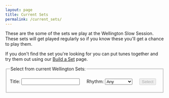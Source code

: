 ```yaml
---
layout: page
title: Current Sets
permalink: /current_sets/
---
```


These are the some of the sets we play at the Wellington Slow Session. These sets will get played regularly so if you know these you'll get a chance to play them.

If you don't find the set you're looking for you can put tunes together and try them out using our <a href="/build_a_set/">Build a Set</a> page.

<div id="audioPlayer"></div>

<fieldset>
    <legend>Select from current Wellington Sets:</legend>    
    <form id="wellington" method="get">
        <br />
        <span title="Filter the Sets Archive for sets by title or by type such as 'reel', 'jig', 'polka'.">        
        Title:
        <input type="text" id="title-box" name="title" value='' onkeydown="enable_button()">
        &emsp;
        Rhythm:
        <select id="rhythm-box" name="rhythm"  onChange="enable_button()">
            <option value="">Any</option>
            <option value="reel">Reel</option>
            <option value="jig">Jig</option>
            <option value="slip jig">Slip Jig</option>
            <option value="polka">Polka</option>
            <option value="hornpipe">Hornpipe</option>
            <option value="slide">Slide</option>
            <option value="waltz">Waltz</option>
            <option value="barndance">Barndance</option>
            <option value="planxty">Planxty</option>
            <option value="mazurka">Mazurka</option>
        </select>
        </span>    
        &emsp;
        <span title="Run the filter with the default settings to see the whole list">
        <input class="filterButton filterDisabled" id="submit_button" type="submit" name="submit" value="Select" disabled>
        </span>      
    </form>
    <p></p>
    <div id="sets-count"></div>
</fieldset>

<br />
<div id="sets-table"></div>
<div id="abc-textareas"></div>

<script>
    window.store = {
      {% assign setID = 100 %}
      {% for set in site.sets %}
          "{{ setID }}": {
              "title": "{{ set.title | xml_escape }}",
              "setID": "{{ setID }}",
              "rhythm": "{{ set.rhythm | xml_escape }}",
              "location": "{{ set.location | xml_escape }}",
              "url": "{{ set.url | absolute_url }}",
              "setTunes": "{{ set.tunes | xml_escape }}",
              "setTitles": "{% for setTune in set.tunes %}{% assign setTuneMP3 = setTune | replace: 'md', 'mp3' | prepend: '/mp3/' %}{% assign setTuneURL = setTune | replace: 'md', 'html' | prepend: '/tunes/' %}{% assign siteTunes = site.tunes | where: 'mp3_file', setTuneMP3 %}{% for tune in siteTunes %}<a href=\"{{ setTuneURL | absolute_url | uri_escape }}\">{{ tune.title | escape }} ({{ tune.key}}{{ tune.mode}})</a>{% endfor %}{% unless forloop.last %}, {% endunless %}{% endfor %}",
              "tuneMP3s": "{% for setTune in set.tunes %}{% assign setTuneMP3 = setTune | replace: 'md', 'mp3' | prepend: '/mp3/' %}{% assign setTuneURL = setTune | replace: 'md', 'html' | prepend: '/tunes/' %}{% assign siteTunes = site.tunes | where: 'mp3_file', setTuneMP3 %}{% for tune in siteTunes %}{{ tune.mp3_file | prepend: site.mp3_host }}{% endfor %}{% unless forloop.last %}, {% endunless %}{% endfor %}",
          }{% unless forloop.last %},{% endunless %}
          {% assign setID = setID | plus: 1 %}
      {% endfor %}
    };

</script>

<script type="text/javascript" src="{{ site.js_host }}/js/lunr.min.js"></script>
<script type="text/javascript" src="{{ site.js_host }}/js/build_sets.js"></script>

<script>
$(document).ready(function() {
    audioPlayer.innerHTML = createAudioPlayer();

    /* Set initial sort order */
    $.tablesorter.defaults.sortList = [[0,0]];

    $("#search-results").tablesorter({
        headers: {
            2: {
                sorter: false
            },  
            3: {
                sorter: false
            }
        }
    });   
});
</script>

<script>
    function enable_button() {
        submit_button.disabled = false;
        submit_button.style.opacity=1.0;
        submit_button.style.cursor='pointer';
    }
</script>
